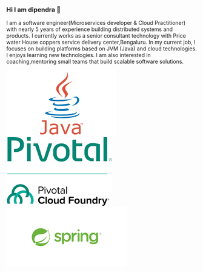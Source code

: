 

### Hi I am dipendra 👋

I am a software engineer(Microservices developer & Cloud Practitioner) with  nearly 5 years of experience building distributed systems and products. 
I currently works as a senior consultant technology  with Price water House coppers service delivery center,Bengaluru. In my current job, 
I focuses on building platforms based on JVM (Java) and cloud technologies. I enjoys learning new technologies. 
I am also interested in coaching,mentoring small teams that build scalable software solutions.



![](images/java.png)
![](images/pivotol.png)
![](images/spring.png)






